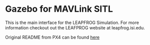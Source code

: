 # Gazebo for MAVLink SITL

This is the main interface for the LEAPFROG Simulation. For more information checkout out the LEAFPROG website at leapfrog.isi.edu.

Original README from PX4 can be found [here](README_PX4.md)